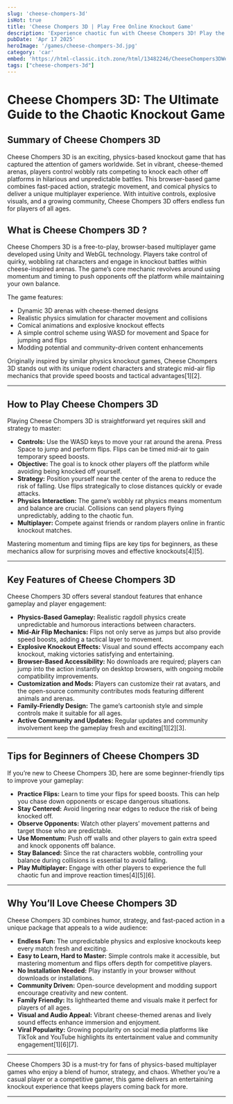 ```yaml
---
slug: 'cheese-chompers-3d'
isHot: true
title: 'Cheese Chompers 3D | Play Free Online Knockout Game'
description: 'Experience chaotic fun with Cheese Chompers 3D! Play the free browser game, knock wobbly rats off platforms, & master the flip for speed boosts! No downloads!' 
pubDate: 'Apr 17 2025'
heroImage: '/games/cheese-chompers-3d.jpg'
category: 'car'
embed: 'https://html-classic.itch.zone/html/13482246/CheeseChompers3DWeb/index.html'
tags: ["cheese-chompers-3d"]
---
```



# Cheese Chompers 3D: The Ultimate Guide to the Chaotic Knockout Game

## Summary of Cheese Chompers 3D

Cheese Chompers 3D is an exciting, physics-based knockout game that has captured the attention of gamers worldwide. Set in vibrant, cheese-themed arenas, players control wobbly rats competing to knock each other off platforms in hilarious and unpredictable battles. This browser-based game combines fast-paced action, strategic movement, and comical physics to deliver a unique multiplayer experience. With intuitive controls, explosive visuals, and a growing community, Cheese Chompers 3D offers endless fun for players of all ages.

## What is Cheese Chompers 3D ?

Cheese Chompers 3D is a free-to-play, browser-based multiplayer game developed using Unity and WebGL technology. Players take control of quirky, wobbling rat characters and engage in knockout battles within cheese-inspired arenas. The game’s core mechanic revolves around using momentum and timing to push opponents off the platform while maintaining your own balance.

The game features:

- Dynamic 3D arenas with cheese-themed designs  
- Realistic physics simulation for character movement and collisions  
- Comical animations and explosive knockout effects  
- A simple control scheme using WASD for movement and Space for jumping and flips  
- Modding potential and community-driven content enhancements

Originally inspired by similar physics knockout games, Cheese Chompers 3D stands out with its unique rodent characters and strategic mid-air flip mechanics that provide speed boosts and tactical advantages[1][2].

---

## How to Play Cheese Chompers 3D

Playing Cheese Chompers 3D is straightforward yet requires skill and strategy to master:

- **Controls:** Use the WASD keys to move your rat around the arena. Press Space to jump and perform flips. Flips can be timed mid-air to gain temporary speed boosts.  
- **Objective:** The goal is to knock other players off the platform while avoiding being knocked off yourself.  
- **Strategy:** Position yourself near the center of the arena to reduce the risk of falling. Use flips strategically to close distances quickly or evade attacks.  
- **Physics Interaction:** The game’s wobbly rat physics means momentum and balance are crucial. Collisions can send players flying unpredictably, adding to the chaotic fun.  
- **Multiplayer:** Compete against friends or random players online in frantic knockout matches.

Mastering momentum and timing flips are key tips for beginners, as these mechanics allow for surprising moves and effective knockouts[4][5].

---

## Key Features of Cheese Chompers 3D

Cheese Chompers 3D offers several standout features that enhance gameplay and player engagement:

- **Physics-Based Gameplay:** Realistic ragdoll physics create unpredictable and humorous interactions between characters.  
- **Mid-Air Flip Mechanics:** Flips not only serve as jumps but also provide speed boosts, adding a tactical layer to movement.  
- **Explosive Knockout Effects:** Visual and sound effects accompany each knockout, making victories satisfying and entertaining.  
- **Browser-Based Accessibility:** No downloads are required; players can jump into the action instantly on desktop browsers, with ongoing mobile compatibility improvements.  
- **Customization and Mods:** Players can customize their rat avatars, and the open-source community contributes mods featuring different animals and arenas.  
- **Family-Friendly Design:** The game’s cartoonish style and simple controls make it suitable for all ages.  
- **Active Community and Updates:** Regular updates and community involvement keep the gameplay fresh and exciting[1][2][3].

---

## Tips for Beginners of Cheese Chompers 3D

If you’re new to Cheese Chompers 3D, here are some beginner-friendly tips to improve your gameplay:

- **Practice Flips:** Learn to time your flips for speed boosts. This can help you chase down opponents or escape dangerous situations.  
- **Stay Centered:** Avoid lingering near edges to reduce the risk of being knocked off.  
- **Observe Opponents:** Watch other players’ movement patterns and target those who are predictable.  
- **Use Momentum:** Push off walls and other players to gain extra speed and knock opponents off balance.  
- **Stay Balanced:** Since the rat characters wobble, controlling your balance during collisions is essential to avoid falling.  
- **Play Multiplayer:** Engage with other players to experience the full chaotic fun and improve reaction times[4][5][6].

---

## Why You’ll Love Cheese Chompers 3D

Cheese Chompers 3D combines humor, strategy, and fast-paced action in a unique package that appeals to a wide audience:

- **Endless Fun:** The unpredictable physics and explosive knockouts keep every match fresh and exciting.  
- **Easy to Learn, Hard to Master:** Simple controls make it accessible, but mastering momentum and flips offers depth for competitive players.  
- **No Installation Needed:** Play instantly in your browser without downloads or installations.  
- **Community Driven:** Open-source development and modding support encourage creativity and new content.  
- **Family Friendly:** Its lighthearted theme and visuals make it perfect for players of all ages.  
- **Visual and Audio Appeal:** Vibrant cheese-themed arenas and lively sound effects enhance immersion and enjoyment.  
- **Viral Popularity:** Growing popularity on social media platforms like TikTok and YouTube highlights its entertainment value and community engagement[1][6][7].

---

Cheese Chompers 3D is a must-try for fans of physics-based multiplayer games who enjoy a blend of humor, strategy, and chaos. Whether you’re a casual player or a competitive gamer, this game delivers an entertaining knockout experience that keeps players coming back for more.

---

 
